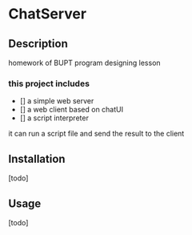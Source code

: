 # ChatServer

## Description

homework of BUPT program designing lesson 

### this project includes
- [] a simple web server
- [] a web client based on chatUI
- [] a script interpreter

it can run a script file and send the result to the client

## Installation

[todo]

## Usage

[todo]
